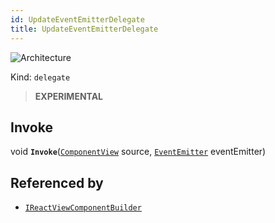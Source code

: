 ```yaml
---
id: UpdateEventEmitterDelegate
title: UpdateEventEmitterDelegate
---
```


![Architecture](https://img.shields.io/badge/architecture-new_only-blue)

Kind: `delegate`

> **EXPERIMENTAL**

## Invoke
void **`Invoke`**([`ComponentView`](ComponentView) source, [`EventEmitter`](EventEmitter) eventEmitter)

## Referenced by
- [`IReactViewComponentBuilder`](IReactViewComponentBuilder)
